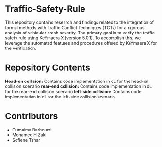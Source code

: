 # Traffic-Safety-Rule

This repository contains research and findings related to the integration of formal methods with Traffic Conflict Techniques (TCTs) for a rigorous analysis of vehicular crash severity. The primary goal is to verify the traffic safety rule using KeYmaera X (version 5.0.1). To accomplish this, we leverage the automated features and procedures offered by KeYmaera X for the verification.

# Repository Contents
**Head-on collision:** Contains code implementation in dL for the head-on collision scenario 
**rear-end collision:** Contains code implementation in dL for the rear-end collision scenario
**left-side collision:** Contains code implementation in dL for the left-side collision scenario

# Contributors
- Oumaima Barhoumi
- Mohamed H Zaki
- Sofiene Tahar

